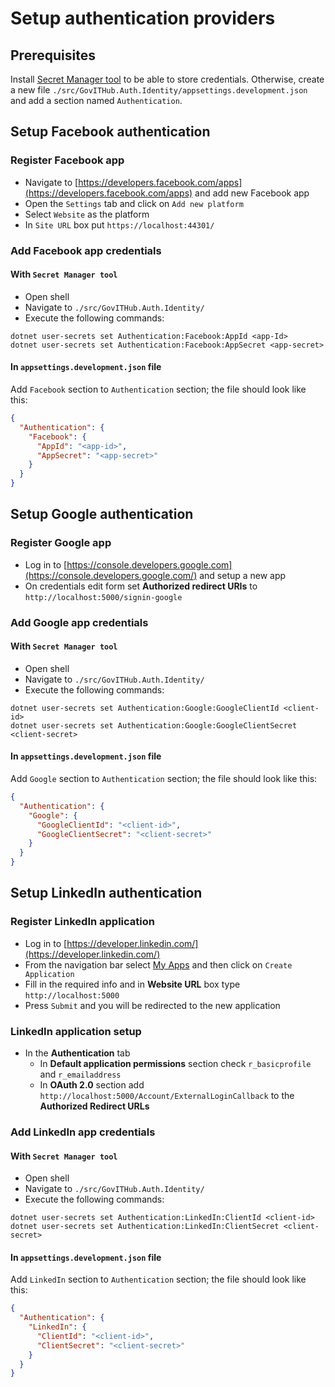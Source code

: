 # Setup authentication providers #

## Prerequisites ##

Install [Secret Manager tool](https://docs.asp.net/en/latest/security/app-secrets.html#secret-manager) to be able to store credentials.
Otherwise, create a new file `./src/GovITHub.Auth.Identity/appsettings.development.json` and add a section named `Authentication`.

## Setup Facebook authentication ##

### Register Facebook app ###

- Navigate to [https://developers.facebook.com/apps](https://developers.facebook.com/apps) and add new Facebook app
- Open the `Settings` tab and click on `Add new platform`
- Select `Website` as the platform
- In `Site URL` box put `https://localhost:44301/`

### Add Facebook app credentials ###

#### With `Secret Manager tool` ####

- Open shell
- Navigate to `./src/GovITHub.Auth.Identity/`
- Execute the following commands:
```
dotnet user-secrets set Authentication:Facebook:AppId <app-Id>
dotnet user-secrets set Authentication:Facebook:AppSecret <app-secret>
```
#### In `appsettings.development.json` file ####

Add `Facebook` section to `Authentication` section; the file should look like this:
```json
{
  "Authentication": {
    "Facebook": {
      "AppId": "<app-id>",
      "AppSecret": "<app-secret>"
    }
  }
}
```

## Setup Google authentication ##

### Register Google app ###

- Log in to [https://console.developers.google.com](https://console.developers.google.com/) and setup a new app
- On credentials edit form set **Authorized redirect URIs** to `http://localhost:5000/signin-google`

### Add Google app credentials ###

#### With `Secret Manager tool` ####

- Open shell
- Navigate to `./src/GovITHub.Auth.Identity/`
- Execute the following commands:
```
dotnet user-secrets set Authentication:Google:GoogleClientId <client-id>
dotnet user-secrets set Authentication:Google:GoogleClientSecret <client-secret>
```

#### In `appsettings.development.json` file ####

Add `Google` section to `Authentication` section; the file should look like this:
```json
{
  "Authentication": {
    "Google": {
      "GoogleClientId": "<client-id>",
      "GoogleClientSecret": "<client-secret>"
    }
  }
}
```

## Setup LinkedIn authentication ##

### Register LinkedIn application ###

- Log in to [https://developer.linkedin.com/](https://developer.linkedin.com/)
- From the navigation bar select [My Apps](https://www.linkedin.com/developer/apps) and then click on `Create Application`
- Fill in the required info and in **Website URL** box type `http://localhost:5000`
- Press `Submit` and you will be redirected to the new application

### LinkedIn application setup ###

- In the **Authentication** tab
  - In **Default application permissions** section check `r_basicprofile` and `r_emailaddress`
  - In **OAuth 2.0** section add `http://localhost:5000/Account/ExternalLoginCallback` to the **Authorized Redirect URLs**

### Add LinkedIn app credentials ###

#### With `Secret Manager tool` ####

- Open shell
- Navigate to `./src/GovITHub.Auth.Identity/`
- Execute the following commands:
```
dotnet user-secrets set Authentication:LinkedIn:ClientId <client-id>
dotnet user-secrets set Authentication:LinkedIn:ClientSecret <client-secret>
```

#### In `appsettings.development.json` file ####

Add `LinkedIn` section to `Authentication` section; the file should look like this:
```json
{
  "Authentication": {
    "LinkedIn": {
      "ClientId": "<client-id>",
      "ClientSecret": "<client-secret>"
    }
  }
}
```

